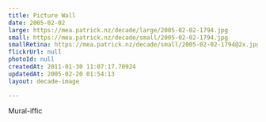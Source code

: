```yaml
---
title: Picture Wall
date: 2005-02-02
large: https://mea.patrick.nz/decade/large/2005-02-02-1794.jpg
small: https://mea.patrick.nz/decade/small/2005-02-02-1794.jpg
smallRetina: https://mea.patrick.nz/decade/small/2005-02-02-1794@2x.jpg
flickrUrl: null
photoId: null
createdAt: 2011-01-30 11:07:17.70924
updatedAt: 2005-02-20 01:54:13
layout: decade-image

---
```

Mural-iffic
